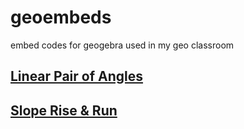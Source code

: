 # geoembeds
embed codes for geogebra used in my geo classroom


## [Linear Pair of Angles](linearpair.md)
## [Slope Rise & Run](slope.md)